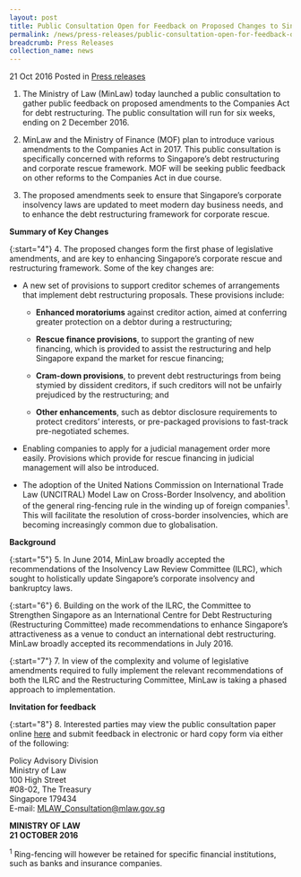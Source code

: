 ```yaml
---
layout: post
title: Public Consultation Open for Feedback on Proposed Changes to Singapore’s Debt Restructuring Framework
permalink: /news/press-releases/public-consultation-open-for-feedback-on-proposed-changes-to-sin
breadcrumb: Press Releases
collection_name: news
---
```


21 Oct 2016 Posted in [Press releases](/news/press-releases)

1. The Ministry of Law (MinLaw) today launched a public consultation to gather public feedback on proposed amendments to the Companies Act for debt restructuring. The public consultation will run for six weeks, ending on 2 December 2016.


2. MinLaw and the Ministry of Finance (MOF) plan to introduce various amendments to the Companies Act in 2017. This public consultation is specifically concerned with reforms to Singapore’s debt restructuring and corporate rescue framework. MOF will be seeking public feedback on other reforms to the Companies Act in due course.


3. The proposed amendments seek to ensure that Singapore’s corporate insolvency laws are updated to meet modern day business needs, and to enhance the debt restructuring framework for corporate rescue.

 

**Summary of Key Changes**


{:start="4"}
4. The proposed changes form the first phase of legislative amendments, and are key to enhancing Singapore’s corporate rescue and restructuring framework. Some of the key changes are:

* A new set of provisions to support creditor schemes of arrangements that implement debt restructuring proposals. These provisions include:

   *  **Enhanced moratoriums** against creditor action, aimed at conferring greater protection on a debtor during a restructuring;
   
   * **Rescue finance provisions**, to support the granting of new financing, which is provided to assist the restructuring and help Singapore expand the market for rescue financing;
   
   * **Cram-down provisions**, to prevent debt restructurings from being stymied by dissident creditors, if such creditors will not be unfairly prejudiced by the restructuring; and
   
   * **Other enhancements**, such as debtor disclosure requirements to protect creditors’ interests, or pre-packaged provisions to fast-track pre-negotiated schemes.
   
* Enabling companies to apply for a judicial management order more easily. Provisions which provide for rescue financing in judicial management will also be introduced.

* The adoption of the United Nations Commission on International Trade Law (UNCITRAL) Model Law on Cross-Border Insolvency, and abolition of the general ring-fencing rule in the winding up of foreign companies<sup>1</sup>. This will facilitate the resolution of cross-border insolvencies, which are becoming increasingly common due to globalisation.


**Background**

{:start="5"}
5. In June 2014, MinLaw broadly accepted the recommendations of the Insolvency Law Review Committee (ILRC), which sought to holistically update Singapore’s corporate insolvency and bankruptcy laws.

 
{:start="6"}
6. Building on the work of the ILRC, the Committee to Strengthen Singapore as an International Centre for Debt Restructuring (Restructuring Committee) made recommendations to enhance Singapore’s attractiveness as a venue to conduct an international debt restructuring. MinLaw broadly accepted its recommendations in July 2016.

 
{:start="7"}
7. In view of the complexity and volume of legislative amendments required to fully implement the relevant recommendations of both the ILRC and the Restructuring Committee, MinLaw is taking a phased approach to implementation.


**Invitation for feedback**

{:start="8"}
8. Interested parties may view the public consultation paper online [here](/news/public-consultations/public-consultation-on-proposed-amendments-to-the-companies-act-) and submit feedback in electronic or hard copy form via either of the following:



Policy Advisory Division  
Ministry of Law  
100 High Street  
#08-02, The Treasury  
Singapore 179434  
E-mail: <MLAW_Consultation@mlaw.gov.sg>


**MINISTRY OF LAW**  
**21 OCTOBER 2016**



<sup>1</sup> Ring-fencing will however be retained for specific financial institutions, such as banks and insurance companies.




